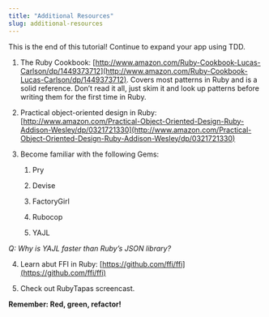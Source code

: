 ```yaml
---
title: "Additional Resources"
slug: additional-resources
---
```


This is the end of this tutorial!  Continue to expand your app using TDD.

1. The Ruby Cookbook: [http://www.amazon.com/Ruby-Cookbook-Lucas-Carlson/dp/1449373712](http://www.amazon.com/Ruby-Cookbook-Lucas-Carlson/dp/1449373712).  Covers most patterns in Ruby and is a solid reference.  Don’t read it all, just skim it and look up patterns before writing them for the first time in Ruby.

2. Practical object-oriented design in Ruby: [http://www.amazon.com/Practical-Object-Oriented-Design-Ruby-Addison-Wesley/dp/0321721330](http://www.amazon.com/Practical-Object-Oriented-Design-Ruby-Addison-Wesley/dp/0321721330) 

3. Become familiar with the following Gems: 

    1. Pry 

    2. Devise

    3. FactoryGirl

    4. Rubocop

    5. YAJL

*Q: Why is YAJL faster than Ruby’s JSON library?*

4. Learn abut FFI in Ruby: [https://github.com/ffi/ffi](https://github.com/ffi/ffi)

5. Check out RubyTapas screencast.

**Remember: Red, green, refactor!**

